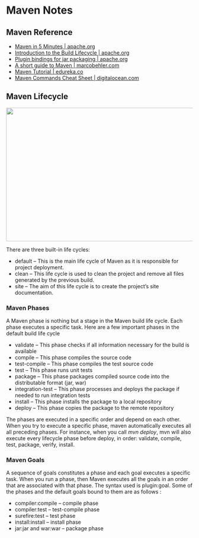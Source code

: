 # Maven Notes

## Maven Reference
* [Maven in 5 Minutes | apache.org](https://maven.apache.org/guides/getting-started/maven-in-five-minutes.html)
* [Introduction to the Build Lifecycle | apache.org](https://maven.apache.org/guides/introduction/introduction-to-the-lifecycle.html)
* [Plugin bindings for jar packaging | apache.org](https://maven.apache.org/ref/3.5.0/maven-core/default-bindings.html#Plugin_bindings_for_jar_packaging)
* [A short guide to Maven | marcobehler.com](https://www.marcobehler.com/guides/mvn-clean-install-a-short-guide-to-maven)
* [Maven Tutorial | edureka.co](https://www.edureka.co/blog/maven-tutorial/)
* [Maven Commands Cheat Sheet | digitalocean.com](https://www.digitalocean.com/community/tutorials/maven-commands-options-cheat-sheet#maven-commands-cheat-sheet)


## Maven Lifecycle
<img src="https://github.com/navrwork/dev-notes/assets/149756645/788006d0-3a39-44eb-bb56-01d332f9c03f" height="360" width="720" />

There are three built-in life cycles:
* default – This is the main life cycle of Maven as it is responsible for project deployment.
* clean – This life cycle is used to clean the project and remove all files generated by the previous build.
* site – The aim of this life cycle is to create the project’s site documentation.

### Maven Phases
A Maven phase is nothing but a stage in the Maven build life cycle. Each phase executes a specific task. Here are a few important phases in the default build life cycle

* validate –  This phase checks if all information necessary for the build is available
* compile – This phase compiles the source code
* test-compile – This phase compiles the test source code
* test – This phase runs unit tests
* package – This phase packages compiled source code into the distributable format (jar, war)
* integration-test – This phase processes and deploys the package if needed to run integration tests
* install – This phase installs the package to a local repository
* deploy – This phase copies the package to the remote repository

The phases are executed in a specific order and depend on each other. When you try to execute a specific phase, maven automatically executes all all preceding phases. For instance, when you call _mvn deploy_, mvn will also execute every lifecycle phase before deploy, in order: validate, compile, test, package, verify, install.

### Maven Goals
A sequence of goals constitutes a phase and each goal executes a specific task. When you run a phase, then Maven executes all the goals in an order that are associated with that phase. The syntax used is plugin:goal. Some of the phases and the default goals bound to them are as follows :
* compiler:compile – compile phase
* compiler:test – test-compile phase
* surefire:test – test phase
* install:install – install phase
* jar:jar and war:war – package phase


